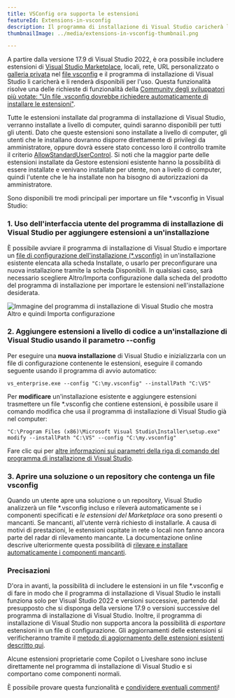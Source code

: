```yaml
---
title: VSConfig ora supporta le estensioni
featureId: Extensions-in-vsconfig
description: Il programma di installazione di Visual Studio caricherà le estensioni specificate nel file VSConfig.
thumbnailImage: ../media/extensions-in-vsconfig-thumbnail.png

---
```


A partire dalla versione 17.9 di Visual Studio 2022, è ora possibile includere estensioni di [Visual Studio Marketplace](https://marketplace.visualstudio.com/), locali, rete, URL personalizzato o [galleria privata](https://learn.microsoft.com/visualstudio/extensibility/private-galleries) nel [file vsconfig](https://learn.microsoft.com/visualstudio/install/import-export-installation-configurations#extensions) e il programma di installazione di Visual Studio li caricherà e li renderà disponibili per l'uso. Questa funzionalità risolve una delle richieste di funzionalità della [Community degli sviluppatori più votate: "Un file .vsconfig dovrebbe richiedere automaticamente di installare le estensioni"](https://developercommunity.visualstudio.com/t/A-vsconfig-file-should-automatically-pr/518364).

Tutte le estensioni installate dal programma di installazione di Visual Studio, verranno installate a livello di computer, quindi saranno disponibili per tutti gli utenti. Dato che queste estensioni sono installate a livello di computer, gli utenti che le installano dovranno disporre direttamente di privilegi da amministratore, oppure dovrà essere stato concesso loro il controllo tramite il criterio [AllowStandardUserControl](https://aka.ms/vs/setup/policies). Si noti che la maggior parte delle estensioni installate da Gestore estensioni esistente hanno la possibilità di essere installate e venivano installate per utente, non a livello di computer, quindi l'utente che le ha installate non ha bisogno di autorizzazioni da amministratore.

Sono disponibili tre modi principali per importare un file *.vsconfig in Visual Studio:

### 1. Uso dell'interfaccia utente del programma di installazione di Visual Studio per aggiungere estensioni a un'installazione

È possibile avviare il programma di installazione di Visual Studio e importare un [file di configurazione dell'installazione (*.vsconfig)](https://learn.microsoft.com/visualstudio/install/import-export-installation-configurations) in un'installazione esistente elencata alla scheda Installate, o usarlo per preconfigurare una nuova installazione tramite la scheda Disponibili. In qualsiasi caso, sarà necessario scegliere Altro/Importa configurazione dalla scheda del prodotto del programma di installazione per importare le estensioni nell'installazione desiderata.   

![Immagine del programma di installazione di Visual Studio che mostra Altro e quindi Importa configurazione](../media/installer-import-config-into-available-tab.png)

### 2. Aggiungere estensioni a livello di codice a un'installazione di Visual Studio usando il parametro --config

Per eseguire una **nuova installazione** di Visual Studio e inizializzarla con un file di configurazione contenente le estensioni, eseguire il comando seguente usando il programma di avvio automatico:

`vs_enterprise.exe --config "C:\my.vsconfig" --installPath "C:\VS"`

Per **modificare** un'installazione esistente e aggiungere estensioni trasmettere un file *.vsconfig che contiene estensioni, è possibile usare il comando modifica che usa il programma di installazione di Visual Studio già nel computer:

`"C:\Program Files (x86)\Microsoft Visual Studio\Installer\setup.exe" modify --installPath "C:\VS" --config "C:\my.vsconfig"`

Fare clic qui per [altre informazioni sui parametri della riga di comando del programma di installazione di Visual Studio](https://learn.microsoft.com/visualstudio/install/use-command-line-parameters-to-install-visual-studio).

### 3. Aprire una soluzione o un repository che contenga un file vsconfig

Quando un utente apre una soluzione o un repository, Visual Studio analizzerà un file *.vsconfig incluso e rileverà automaticamente se i componenti specificati e *le estensioni del Marketplace* ora sono presenti o mancanti. Se mancanti, all'utente verrà richiesto di installarle. A causa di motivi di prestazioni, le estensioni ospitate in rete o locali non fanno ancora parte del radar di rilevamento mancante. La documentazione online descrive ulteriormente questa possibilità di [rilevare e installare automaticamente i componenti mancanti](https://learn.microsoft.com/visualstudio/install/import-export-installation-configurations#automatically-install-missing-components). 

### Precisazioni

D'ora in avanti, la possibilità di includere le estensioni in un file *.vsconfig e di fare in modo che il programma di installazione di Visual Studio le installi funziona solo per Visual Studio 2022 e versioni successive, partendo dal presupposto che si disponga della versione 17.9 o versioni successive del programma di installazione di Visual Studio. Inoltre, il programma di installazione di Visual Studio non supporta ancora la possibilità di _esportare_ estensioni in un file di configurazione. Gli aggiornamenti delle estensioni si verificheranno tramite il [metodo di aggiornamento delle estensioni esistenti descritto qui](https://learn.microsoft.com/visualstudio/ide/finding-and-using-visual-studio-extensions?#automatic-extension-updates).  

Alcune estensioni proprietarie come Copilot o Liveshare sono incluse direttamente nel programma di installazione di Visual Studio e si comportano come componenti normali. 

È possibile provare questa funzionalità e [condividere eventuali commenti](https://developercommunity.visualstudio.com)!

